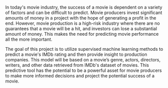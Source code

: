 In today's movie industry, the success of a movie is dependent on a variety of factors and can be difficult to predict. Movie producers invest significant amounts of money in a project with the hope of generating a profit in the end. However, movie production is a high-risk industry where there are no guarantees that a movie will be a hit, and investors can lose a substantial amount of money. This makes the need for predicting movie performance all the more important. 

The goal of this project is to utilize supervised machine learning methods to predict a movie's IMDb rating and then provide insight to production companies. This model will be based on a movie’s genre, actors, directors, writers, and other data retrieved from IMDb's dataset of movies. This predictive tool has the potential to be a powerful asset for movie producers to make more informed decisions and project the potential success of a movie.

